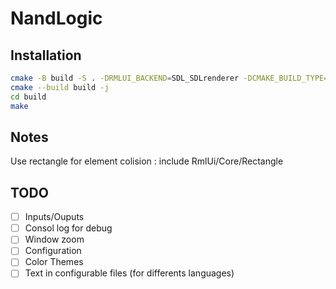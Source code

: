 # NandLogic

## Installation

```bash
cmake -B build -S . -DRMLUI_BACKEND=SDL_SDLrenderer -DCMAKE_BUILD_TYPE=Debug
cmake --build build -j
cd build
make
```

## Notes

Use rectangle for element colision : include RmlUi/Core/Rectangle

## TODO

- [ ] Inputs/Ouputs
- [ ] Consol log for debug
- [ ] Window zoom
- [ ] Configuration
- [ ] Color Themes
- [ ] Text in configurable files (for differents languages)